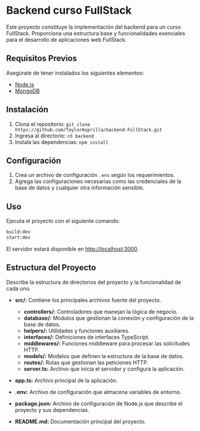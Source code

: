 # Backend curso FullStack

Este proyecto constituye la implementación del backend para un curso FullStack. Proporciona una estructura base y funcionalidades esenciales para el desarrollo de aplicaciones web FullStack.

## Requisitos Previos

Asegúrate de tener instalados los siguientes elementos:

- [Node.js](https://nodejs.org/)
- [MongoDB](https://www.mongodb.com/)

## Instalación

1. Clona el repositorio: `git clone https://github.com/TaylorAsprilla/backend-FullStack.git`
2. Ingresa al directorio: `cd backend`
3. Instala las dependencias: `npm install`

## Configuración

1. Crea un archivo de configuración `.env` según los requerimientos.
2. Agrega las configuraciones necesarias como las credenciales de la base de datos y cualquier otra información sensible.

## Uso

Ejecuta el proyecto con el siguiente comando:

```bash
build:dev
start:dev
```
El servidor estará disponible en [http://localhost:3000](http://localhost:3000).

## Estructura del Proyecto

Describe la estructura de directorios del proyecto y la funcionalidad de cada uno.



- **src/:** Contiene los principales archivos fuente del proyecto.
  - **controllers/:** Controladores que manejan la lógica de negocio.
  - **database/:** Módulos que gestionan la conexión y configuración de la base de datos.
  - **helpers/:** Utilidades y funciones auxiliares.
  - **interfaces/:** Definiciones de interfaces TypeScript.
  - **middlewares/:** Funciones middleware para procesar las solicitudes HTTP.
  - **models/:** Modelos que definen la estructura de la base de datos.
  - **routes/:** Rutas que gestionan las peticiones HTTP.
  - **server.ts:** Archivo que inicia el servidor y configura la aplicación.

- **app.ts:** Archivo principal de la aplicación.
- **.env:** Archivo de configuración que almacena variables de entorno.
- **package.json:** Archivo de configuración de Node.js que describe el proyecto y sus dependencias.
- **README.md:** Documentación principal del proyecto.





